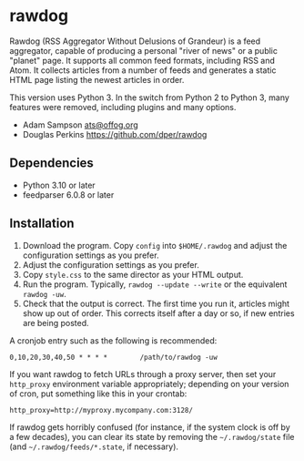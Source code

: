# rawdog

Rawdog (RSS Aggregator Without Delusions of Grandeur) is a feed aggregator, capable of producing a personal "river of news" or a public "planet" page. It supports all common feed formats, including RSS and Atom. It collects articles from a number of feeds and generates a static HTML page listing the newest articles in order.

This version uses Python 3. In the switch from Python 2 to Python 3, many features were removed, including plugins and many options.

* Adam Sampson <ats@offog.org>
* Douglas Perkins <https://github.com/dper/rawdog>

## Dependencies

* Python 3.10 or later
* feedparser 6.0.8 or later

## Installation

1. Download the program. Copy `config` into `$HOME/.rawdog` and adjust the configuration settings as you prefer.
2. Adjust the configuration settings as you prefer.
3. Copy `style.css` to the same director as your HTML output.
4. Run the program. Typically, `rawdog --update --write` or the equivalent `rawdog -uw`.
5. Check that the output is correct. The first time you run it, articles might show up out of order. This corrects itself after a day or so, if new entries are being posted.

A cronjob entry such as the following is recommended:

    0,10,20,30,40,50 * * * *        /path/to/rawdog -uw

If you want rawdog to fetch URLs through a proxy server, then set your `http_proxy` environment variable appropriately; depending on your version of cron, put something like this in your crontab:

    http_proxy=http://myproxy.mycompany.com:3128/

If rawdog gets horribly confused (for instance, if the system clock is off by a few decades), you can clear its state by removing the `~/.rawdog/state` file (and `~/.rawdog/feeds/*.state`, if necessary).
